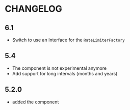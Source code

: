 CHANGELOG
=========
6.1
---
 * Switch to use an Interface for the `RateLimiterFactory`

5.4
---

 * The component is not experimental anymore
 * Add support for long intervals (months and years)

5.2.0
-----

 * added the component
